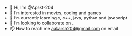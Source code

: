 - 👋 Hi, I’m @Apakt-204
- 👀 I’m interested in movies, coding and games
- 🌱 I’m currently learning c, c++, java, python and javascript
- 💞️ I’m looking to collaborate on ...
- 📫 How to reach me aakarsh204@gmail.com on email

<!---
Apakt-204/Apakt-204 is a ✨ special ✨ repository because its `README.md` (this file) appears on your GitHub profile.
You can click the Preview link to take a look at your changes.
--->
